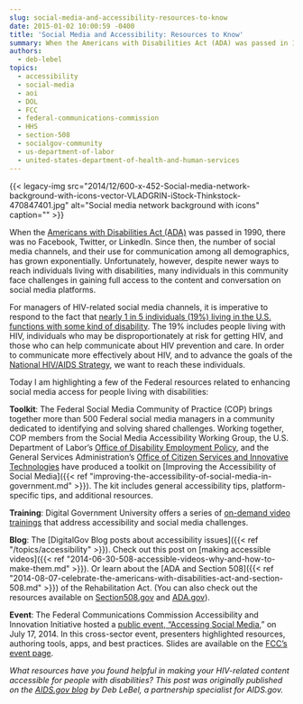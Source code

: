 ```yaml
---
slug: social-media-and-accessibility-resources-to-know
date: 2015-01-02 10:00:59 -0400
title: 'Social Media and Accessibility: Resources to Know'
summary: When the Americans with Disabilities Act (ADA) was passed in 1990, there was no Facebook, Twitter, or LinkedIn. Since then, the number of social media channels, and their use for communication among all demographics, has grown exponentially. Unfortunately, however, despite newer ways to reach individuals living with disabilities, many individuals in this community face challenges
authors:
  - deb-lebel
topics:
  - accessibility
  - social-media
  - aoi
  - DOL
  - FCC
  - federal-communications-commission
  - HHS
  - section-508
  - socialgov-community
  - us-department-of-labor
  - united-states-department-of-health-and-human-services
---
```


{{< legacy-img src="2014/12/600-x-452-Social-media-network-background-with-icons-vector-VLADGRIN-iStock-Thinkstock-470847401.jpg" alt="Social media network background with icons" caption="" >}} 

When the [Americans with Disabilities Act (ADA)](http://www.ada.gov/index.html) was passed in 1990, there was no Facebook, Twitter, or LinkedIn. Since then, the number of social media channels, and their use for communication among all demographics, has grown exponentially. Unfortunately, however, despite newer ways to reach individuals living with disabilities, many individuals in this community face challenges in gaining full access to the content and conversation on social media platforms.

For managers of HIV-related social media channels, it is imperative to respond to the fact that [nearly 1 in 5 individuals (19%) living in the U.S. functions with some kind of disability](https://www.census.gov/newsroom/releases/archives/miscellaneous/cb12-134.html). The 19% includes people living with HIV, individuals who may be disproportionately at risk for getting HIV, and those who can help communicate about HIV prevention and care. In order to communicate more effectively about HIV, and to advance the goals of the [National HIV/AIDS Strategy](https://www.aids.gov/federal-resources/national-hiv-aids-strategy/overview/index.html?hpslider=6), we want to reach these individuals.

Today I am highlighting a few of the Federal resources related to enhancing social media access for people living with disabilities:

**Toolkit**: The Federal Social Media Community of Practice (COP) brings together more than 500 Federal social media managers in a community dedicated to identifying and solving shared challenges. Working together, COP members from the Social Media Accessibility Working Group, the U.S. Department of Labor’s [Office of Disability Employment Policy](http://www.dol.gov/odep/), and the General Services Administration’s [Office of Citizen Services and Innovative Technologies](http://www.gsa.gov/portal/category/25729) have produced a toolkit on [Improving the Accessibility of Social Media]({{< ref "improving-the-accessibility-of-social-media-in-government.md" >}}). The kit includes general accessibility tips, platform-specific tips, and additional resources.

**Training**: Digital Government University offers a series of [on-demand video trainings](https://www.youtube.com/@DigitalGov) that address accessibility and social media challenges.

**Blog**: The [DigitalGov Blog posts about accessibility issues]({{< ref "/topics/accessibility" >}}). Check out this post on [making accessible videos]({{< ref "2014-06-30-508-accessible-videos-why-and-how-to-make-them.md" >}}). Or learn about the [ADA and Section 508]({{< ref "2014-08-07-celebrate-the-americans-with-disabilities-act-and-section-508.md" >}}) of the Rehabilitation Act. (You can also check out the resources available on [Section508.gov](http://www.section508.gov/) and [ADA.gov](http://www.ada.gov/index.html)).

**Event**: The Federal Communications Commission Accessibility and Innovation Initiative hosted a [public event, “Accessing Social Media](http://www.fcc.gov/events/accessing-social-media),” on July 17, 2014. In this cross-sector event, presenters highlighted resources, authoring tools, apps, and best practices. Slides are available on the [FCC’s event page](http://www.fcc.gov/events/accessing-social-media).

_What resources have you found helpful in making your HIV-related content accessible for people with disabilities?_
_This post was originally published on the [AIDS.gov blog](https://blog.aids.gov/) by Deb LeBel, a partnership specialist for AIDS.gov._
